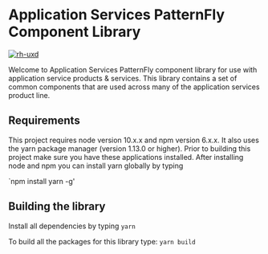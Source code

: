 # Application Services PatternFly Component Library #

[![rh-uxd](https://circleci.com/gh/rh-uxd/integration.svg?style=shield)](https://app.circleci.com/github/rh-uxd/integration/pipelines)

Welcome to Application Services PatternFly component library for use with application service products & services.  This library contains a set of common components that are used across many of the application services product line.


## Requirements
This project requires node version 10.x.x and npm version 6.x.x.  It also uses the yarn package manager (version 1.13.0 or higher).  Prior to building this project make sure you have these applications installed.  After installing node and npm you can install yarn globally by typing 

`npm install yarn -g'

## Building the library

Install all dependencies by typing
`yarn`

To build all the packages for this library type:
`yarn build`

